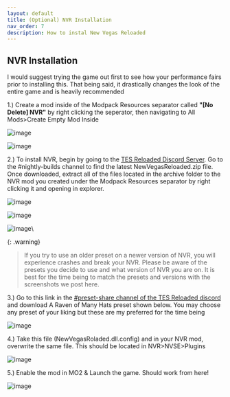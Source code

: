 ```yaml
---
layout: default
title: (Optional) NVR Installation
nav_order: 7
description: How to instal New Vegas Reloaded
---
```


## NVR Installation

I would suggest trying the game out first to see how your performance fairs prior to installing this. That being said, it drastically changes the look of the entire game and is heavily recommended 

1.) Create a mod inside of the Modpack Resources separator called **"[No Delete] NVR"** by right clicking the seperator, then navigating to All Mods>Create Empty Mod Inside

![image](https://user-images.githubusercontent.com/112358568/221451734-48fd9833-c2c6-453e-99b5-c3e49d9f11de.png)

![image](https://user-images.githubusercontent.com/112358568/221451815-a9d8f7a8-0804-428b-853b-e779ecfa9b11.png)


2.) To install NVR, begin by going to the [TES Reloaded Discord Server](https://discord.com/invite/QgN6mR6eTK). Go to the #nightly-builds channel to find the latest NewVegasReloaded.zip file. Once downloaded, extract all of the files located in the archive folder to the NVR mod you created under the Modpack Resources separator by right clicking it and opening in explorer.

![image](https://user-images.githubusercontent.com/112358568/221451782-85799b6d-ce2e-434b-bd31-c5595b76784d.png)

![image](https://user-images.githubusercontent.com/112358568/221451861-f792774d-1633-4b0e-bb9f-e9be12df4722.png)

![image](https://user-images.githubusercontent.com/112358568/221451880-b1f6135d-d6d6-4920-9fe6-a6e522be1b98.png)\

{: .warning}
> If you try to use an older preset on a newer version of NVR, you will experience crashes and break your NVR. Please be aware of the presets you decide to use and what version of NVR you are on. It is best for the time being to match the presets and versions with the screenshots we post here.


3.) Go to this link in the [#preset-share channel of the TES Reloaded discord](https://discord.com/channels/344843935123898369/1030630380455350272/1076152796514107493) and download A Raven of Many Hats preset shown below. You may choose any preset of your liking but these are my preferred for the time being

![image](https://user-images.githubusercontent.com/112358568/221452574-b30ff826-22f6-4ffa-8ec7-680d8da4e448.png)


4.) Take this file (NewVegasRoladed.dll.config) and in your NVR mod, overwrite the same file. This should be located in NVR>NVSE>Plugins

![image](https://user-images.githubusercontent.com/112358568/221451913-2b243055-9e88-432a-a5ac-8b2bb8d5bfe8.png)

5.) Enable the mod in MO2 & Launch the game. Should work from here!

![image](https://user-images.githubusercontent.com/112358568/221454282-cd628317-e4bf-4de1-9c80-462e29bba8e4.png)


